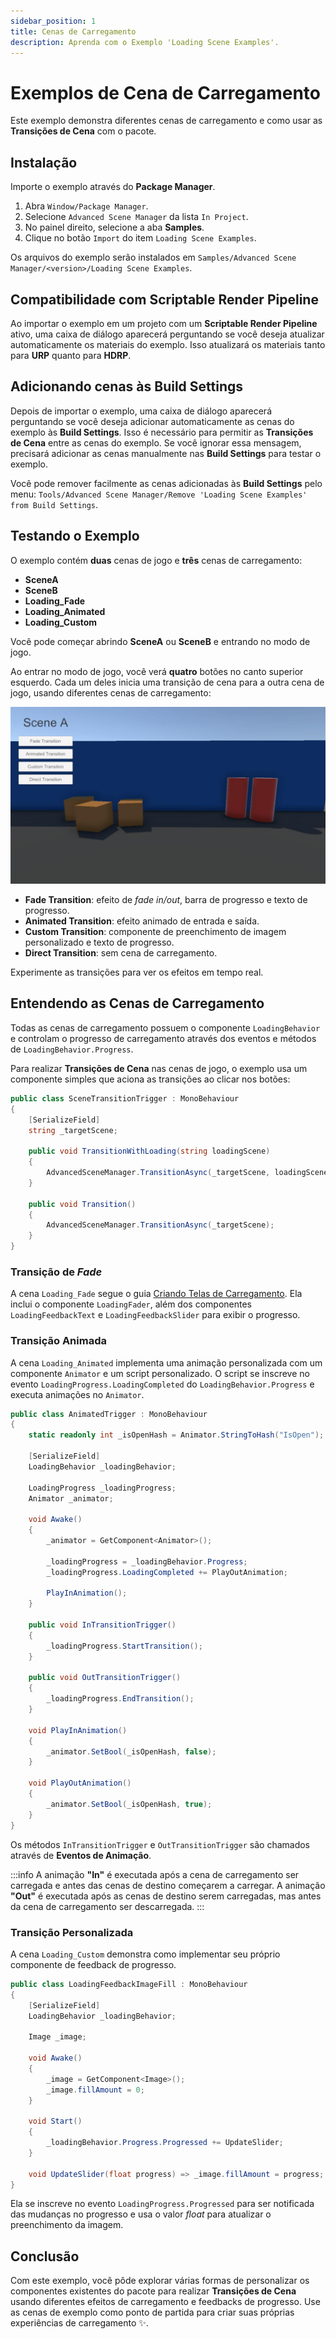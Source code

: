 ```yaml
---
sidebar_position: 1
title: Cenas de Carregamento
description: Aprenda com o Exemplo 'Loading Scene Examples'.
---
```


# Exemplos de Cena de Carregamento

Este exemplo demonstra diferentes cenas de carregamento e como usar as **Transições de Cena** com o pacote.

## Instalação

Importe o exemplo através do **Package Manager**.

1. Abra `Window/Package Manager`.
2. Selecione `Advanced Scene Manager` da lista `In Project`.
3. No painel direito, selecione a aba **Samples**.
4. Clique no botão `Import` do item `Loading Scene Examples`.

Os arquivos do exemplo serão instalados em `Samples/Advanced Scene Manager/<version>/Loading Scene Examples`.

## Compatibilidade com Scriptable Render Pipeline

Ao importar o exemplo em um projeto com um **Scriptable Render Pipeline** ativo, uma caixa de diálogo aparecerá perguntando se você deseja atualizar automaticamente os materiais do exemplo.
Isso atualizará os materiais tanto para **URP** quanto para **HDRP**.

## Adicionando cenas às Build Settings

Depois de importar o exemplo, uma caixa de diálogo aparecerá perguntando se você deseja adicionar automaticamente as cenas do exemplo às **Build Settings**.
Isso é necessário para permitir as **Transições de Cena** entre as cenas do exemplo.
Se você ignorar essa mensagem, precisará adicionar as cenas manualmente nas **Build Settings** para testar o exemplo.

Você pode remover facilmente as cenas adicionadas às **Build Settings** pelo menu: `Tools/Advanced Scene Manager/Remove 'Loading Scene Examples' from Build Settings`.

## Testando o Exemplo

O exemplo contém **duas** cenas de jogo e **três** cenas de carregamento:

- **SceneA**
- **SceneB**
- **Loading_Fade**
- **Loading_Animated**
- **Loading_Custom**

Você pode começar abrindo **SceneA** ou **SceneB** e entrando no modo de jogo.

Ao entrar no modo de jogo, você verá **quatro** botões no canto superior esquerdo.
Cada um deles inicia uma transição de cena para a outra cena de jogo, usando diferentes cenas de carregamento:

![Loading Scene Examples](../img/sample_loading-scene-examples.jpg)

- **Fade Transition**: efeito de _fade in/out_, barra de progresso e texto de progresso.
- **Animated Transition**: efeito animado de entrada e saída.
- **Custom Transition**: componente de preenchimento de imagem personalizado e texto de progresso.
- **Direct Transition**: sem cena de carregamento.

Experimente as transições para ver os efeitos em tempo real.

## Entendendo as Cenas de Carregamento

Todas as cenas de carregamento possuem o componente `LoadingBehavior` e controlam o progresso de carregamento através dos eventos e métodos de `LoadingBehavior.Progress`.

Para realizar **Transições de Cena** nas cenas de jogo, o exemplo usa um componente simples que aciona as transições ao clicar nos botões:

```cs
public class SceneTransitionTrigger : MonoBehaviour
{
    [SerializeField]
    string _targetScene;

    public void TransitionWithLoading(string loadingScene)
    {
        AdvancedSceneManager.TransitionAsync(_targetScene, loadingScene);
    }

    public void Transition()
    {
        AdvancedSceneManager.TransitionAsync(_targetScene);
    }
}
```

### Transição de _Fade_

A cena `Loading_Fade` segue o guia [Criando Telas de Carregamento](../getting-started/loading-screens.md).
Ela inclui o componente `LoadingFader`, além dos componentes `LoadingFeedbackText` e `LoadingFeedbackSlider` para exibir o progresso.

### Transição Animada

A cena `Loading_Animated` implementa uma animação personalizada com um componente `Animator` e um script personalizado.
O script se inscreve no evento `LoadingProgress.LoadingCompleted` do `LoadingBehavior.Progress` e executa animações no `Animator`.

```cs
public class AnimatedTrigger : MonoBehaviour
{
    static readonly int _isOpenHash = Animator.StringToHash("IsOpen");

    [SerializeField]
    LoadingBehavior _loadingBehavior;

    LoadingProgress _loadingProgress;
    Animator _animator;

    void Awake()
    {
        _animator = GetComponent<Animator>();

        _loadingProgress = _loadingBehavior.Progress;
        _loadingProgress.LoadingCompleted += PlayOutAnimation;

        PlayInAnimation();
    }

    public void InTransitionTrigger()
    {
        _loadingProgress.StartTransition();
    }

    public void OutTransitionTrigger()
    {
        _loadingProgress.EndTransition();
    }

    void PlayInAnimation()
    {
        _animator.SetBool(_isOpenHash, false);
    }

    void PlayOutAnimation()
    {
        _animator.SetBool(_isOpenHash, true);
    }
}
```

Os métodos `InTransitionTrigger` e `OutTransitionTrigger` são chamados através de **Eventos de Animação**.

:::info
A animação **"In"** é executada após a cena de carregamento ser carregada e antes das cenas de destino começarem a carregar.
A animação **"Out"** é executada após as cenas de destino serem carregadas, mas antes da cena de carregamento ser descarregada.
:::

### Transição Personalizada

A cena `Loading_Custom` demonstra como implementar seu próprio componente de feedback de progresso.

```cs
public class LoadingFeedbackImageFill : MonoBehaviour
{
    [SerializeField]
    LoadingBehavior _loadingBehavior;

    Image _image;

    void Awake()
    {
        _image = GetComponent<Image>();
        _image.fillAmount = 0;
    }

    void Start()
    {
        _loadingBehavior.Progress.Progressed += UpdateSlider;
    }

    void UpdateSlider(float progress) => _image.fillAmount = progress;
}
```

Ela se inscreve no evento `LoadingProgress.Progressed` para ser notificada das mudanças no progresso e usa o valor _float_ para atualizar o preenchimento da imagem.

## Conclusão

Com este exemplo, você pôde explorar várias formas de personalizar os componentes existentes do pacote para realizar **Transições de Cena** usando diferentes efeitos de carregamento e feedbacks de progresso.
Use as cenas de exemplo como ponto de partida para criar suas próprias experiências de carregamento ✨.